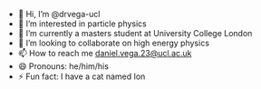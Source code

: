 - 👋 Hi, I’m @drvega-ucl
- 👀 I’m interested in particle physics
- 🌱 I’m currently a masters student at University College London
- 💞️ I’m looking to collaborate on high energy physics
- 📫 How to reach me daniel.vega.23@ucl.ac.uk
- 😄 Pronouns: he/him/his
- ⚡ Fun fact: I have a cat named Ion

<!---
drvega-ucl/drvega-ucl is a ✨ special ✨ repository because its `README.md` (this file) appears on your GitHub profile.
You can click the Preview link to take a look at your changes.
--->
